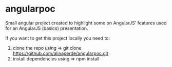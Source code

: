 # angularpoc
Small angular project created to highlight some on AngularJS' features used for an AngularJS (basics) presentation.

If you want to get this project locally you need to:

1. clone the repo using => git clone https://github.com/alinaperde/angularpoc.git
2. install dependencies using => npm install
